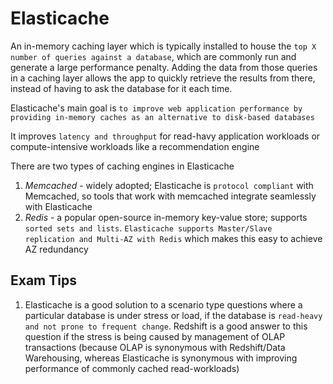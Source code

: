 # Elasticache

An in-memory caching layer which is typically installed to house the `top X number of queries against a database`, which are commonly run and generate a large performance penalty. Adding the data from those queries in a caching layer allows the app to quickly retrieve the results from there, instead of having to ask the database for it each time.

Elasticache's main goal is `to improve web application performance by providing in-memory caches as an alternative to disk-based databases`

It improves `latency and throughput` for read-havy application workloads or compute-intensive workloads like a recommendation engine

There are two types of caching engines in Elasticache

1. *Memcached* - widely adopted; Elasticache is `protocol compliant` with Memcached, so tools that work with memcached integrate seamlessly with Elasticache
2. *Redis* - a popular open-source in-memory key-value store; supports `sorted sets and lists`. `Elasticache supports Master/Slave replication and Multi-AZ with Redis` which makes this easy to achieve AZ redundancy

## Exam Tips

1. Elasticache is a good solution to a scenario type questions where a particular database is under stress or load, if the database is `read-heavy and not prone to frequent change`. Redshift is a good answer to this question if the stress is being caused by management of OLAP transactions (because OLAP is synonymous with Redshift/Data Warehousing, whereas Elasticache is synonymous with improving performance of commonly cached read-workloads)